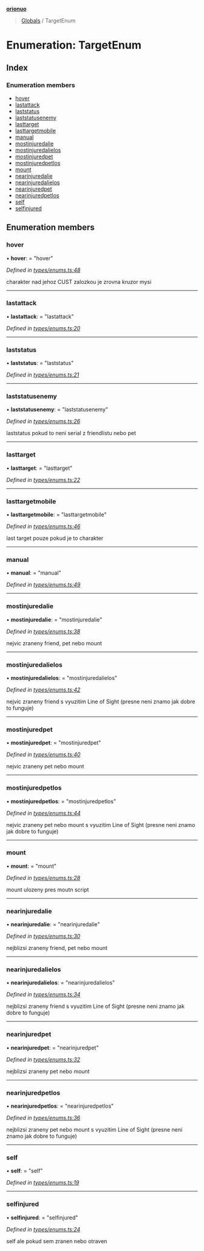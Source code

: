 **[orionuo](../README.md)**

> [Globals](../globals.md) / TargetEnum

# Enumeration: TargetEnum

## Index

### Enumeration members

* [hover](targetenum.md#hover)
* [lastattack](targetenum.md#lastattack)
* [laststatus](targetenum.md#laststatus)
* [laststatusenemy](targetenum.md#laststatusenemy)
* [lasttarget](targetenum.md#lasttarget)
* [lasttargetmobile](targetenum.md#lasttargetmobile)
* [manual](targetenum.md#manual)
* [mostinjuredalie](targetenum.md#mostinjuredalie)
* [mostinjuredalielos](targetenum.md#mostinjuredalielos)
* [mostinjuredpet](targetenum.md#mostinjuredpet)
* [mostinjuredpetlos](targetenum.md#mostinjuredpetlos)
* [mount](targetenum.md#mount)
* [nearinjuredalie](targetenum.md#nearinjuredalie)
* [nearinjuredalielos](targetenum.md#nearinjuredalielos)
* [nearinjuredpet](targetenum.md#nearinjuredpet)
* [nearinjuredpetlos](targetenum.md#nearinjuredpetlos)
* [self](targetenum.md#self)
* [selfinjured](targetenum.md#selfinjured)

## Enumeration members

### hover

•  **hover**:  = "hover"

*Defined in [types/enums.ts:48](https://github.com/msviha/orionuo/blob/5f19aed/src/types/enums.ts#L48)*

charakter nad jehoz CUST zalozkou je zrovna kruzor mysi

___

### lastattack

•  **lastattack**:  = "lastattack"

*Defined in [types/enums.ts:20](https://github.com/msviha/orionuo/blob/5f19aed/src/types/enums.ts#L20)*

___

### laststatus

•  **laststatus**:  = "laststatus"

*Defined in [types/enums.ts:21](https://github.com/msviha/orionuo/blob/5f19aed/src/types/enums.ts#L21)*

___

### laststatusenemy

•  **laststatusenemy**:  = "laststatusenemy"

*Defined in [types/enums.ts:26](https://github.com/msviha/orionuo/blob/5f19aed/src/types/enums.ts#L26)*

laststatus pokud to neni serial z friendlistu nebo pet

___

### lasttarget

•  **lasttarget**:  = "lasttarget"

*Defined in [types/enums.ts:22](https://github.com/msviha/orionuo/blob/5f19aed/src/types/enums.ts#L22)*

___

### lasttargetmobile

•  **lasttargetmobile**:  = "lasttargetmobile"

*Defined in [types/enums.ts:46](https://github.com/msviha/orionuo/blob/5f19aed/src/types/enums.ts#L46)*

last target pouze pokud je to charakter

___

### manual

•  **manual**:  = "manual"

*Defined in [types/enums.ts:49](https://github.com/msviha/orionuo/blob/5f19aed/src/types/enums.ts#L49)*

___

### mostinjuredalie

•  **mostinjuredalie**:  = "mostinjuredalie"

*Defined in [types/enums.ts:38](https://github.com/msviha/orionuo/blob/5f19aed/src/types/enums.ts#L38)*

nejvic zraneny friend, pet nebo mount

___

### mostinjuredalielos

•  **mostinjuredalielos**:  = "mostinjuredalielos"

*Defined in [types/enums.ts:42](https://github.com/msviha/orionuo/blob/5f19aed/src/types/enums.ts#L42)*

nejvic zraneny friend s vyuzitim Line of Sight (presne neni znamo jak dobre to funguje)

___

### mostinjuredpet

•  **mostinjuredpet**:  = "mostinjuredpet"

*Defined in [types/enums.ts:40](https://github.com/msviha/orionuo/blob/5f19aed/src/types/enums.ts#L40)*

nejvic zraneny pet nebo mount

___

### mostinjuredpetlos

•  **mostinjuredpetlos**:  = "mostinjuredpetlos"

*Defined in [types/enums.ts:44](https://github.com/msviha/orionuo/blob/5f19aed/src/types/enums.ts#L44)*

nejvic zraneny pet nebo mount s vyuzitim Line of Sight (presne neni znamo jak dobre to funguje)

___

### mount

•  **mount**:  = "mount"

*Defined in [types/enums.ts:28](https://github.com/msviha/orionuo/blob/5f19aed/src/types/enums.ts#L28)*

mount ulozeny pres moutn script

___

### nearinjuredalie

•  **nearinjuredalie**:  = "nearinjuredalie"

*Defined in [types/enums.ts:30](https://github.com/msviha/orionuo/blob/5f19aed/src/types/enums.ts#L30)*

nejblizsi zraneny friend, pet nebo mount

___

### nearinjuredalielos

•  **nearinjuredalielos**:  = "nearinjuredalielos"

*Defined in [types/enums.ts:34](https://github.com/msviha/orionuo/blob/5f19aed/src/types/enums.ts#L34)*

nejblizsi zraneny friend s vyuzitim Line of Sight (presne neni znamo jak dobre to funguje)

___

### nearinjuredpet

•  **nearinjuredpet**:  = "nearinjuredpet"

*Defined in [types/enums.ts:32](https://github.com/msviha/orionuo/blob/5f19aed/src/types/enums.ts#L32)*

nejblizsi zraneny pet nebo mount

___

### nearinjuredpetlos

•  **nearinjuredpetlos**:  = "nearinjuredpetlos"

*Defined in [types/enums.ts:36](https://github.com/msviha/orionuo/blob/5f19aed/src/types/enums.ts#L36)*

nejblizsi zraneny pet nebo mount s vyuzitim Line of Sight (presne neni znamo jak dobre to funguje)

___

### self

•  **self**:  = "self"

*Defined in [types/enums.ts:19](https://github.com/msviha/orionuo/blob/5f19aed/src/types/enums.ts#L19)*

___

### selfinjured

•  **selfinjured**:  = "selfinjured"

*Defined in [types/enums.ts:24](https://github.com/msviha/orionuo/blob/5f19aed/src/types/enums.ts#L24)*

self ale pokud sem zranen nebo otraven
